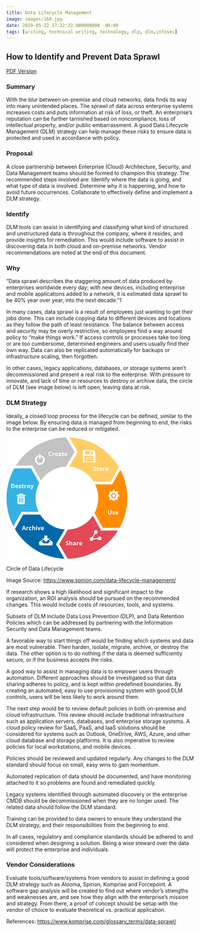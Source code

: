 ```yaml
---
title: Data Lifecycle Management
image: images/169.jpg
date: 2019-05-22 17:22:22.000000000 -06:00
tags: [writing, technical writing, technology, dlp, dlm,infosec]
---
```


## How to Identify and Prevent Data Sprawl

[PDF Version](/content/pdf/Ben_Francom_Data_Lifecycle_Management.pdf)

### Summary
With the blur between on-premise and cloud networks, data finds its way into many unintended places.  The sprawl of data across enterprise systems increases costs and puts information at risk of loss, or theft. An enterprise’s reputation can be further tarnished based on noncompliance, loss of intellectual property, and/or public embarrassment. A good Data Lifecycle Management (DLM) strategy can help manage these risks to ensure data is protected and used in accordance with policy.

### Proposal
A close partnership between Enterprise (Cloud) Architecture, Security, and Data Management teams should be formed to champion this strategy. The recommended steps involved are:
Identify where the data is going, and what type of data is involved.
Determine why it is happening, and how to avoid future occurrences.
Collaborate to effectively define and implement a DLM strategy. 

### Identify
DLM tools can assist in identifying and classifying what kind of structured and unstructured data is throughout the company, where it resides, and provide insights for remediation. This would include software to assist in discovering data in both cloud and on-premise networks. Vendor recommendations are noted at the end of this document.

### Why
“Data sprawl describes the staggering amount of data produced by enterprises worldwide every day; with new devices, including enterprise and mobile applications added to a network, it is estimated data sprawl to be 40% year over year, into the next decade.”1

In many cases, data sprawl is a result of employees just wanting to get their jobs done. This can include copying data to different devices and locations as they follow the path of least resistance.  The balance between access and security may be overly restrictive, so employees find a way around policy to “make things work.” If access controls or processes take too long or are too cumbersome, determined engineers and users usually find their own way.  Data can also be replicated automatically for backups or infrastructure scaling, then forgotten. 

In other cases, legacy applications, databases, or storage systems aren’t decommissioned and present a real risk to the enterprise. With pressure to innovate, and lack of time or resources to destroy or archive data, the circle of DLM (see image below) is left open, leaving data at risk.


### DLM Strategy
Ideally, a closed loop process for the lifecycle can be defined, similar to the image below.  By ensuring data is managed from beginning to end, the risks to the enterprise can be reduced or mitigated.


![](/images/lifecycle-management.png)

Circle of Data Lifecycle

Image Source: https://www.spirion.com/data-lifecycle-management/

If research shows a high likelihood and significant impact to the organization, an ROI analysis should be pursued on the recommended changes. This would include costs of resources, tools, and systems. 

Subsets of DLM include Data Loss Prevention (DLP), and Data Retention Policies which can be addressed by partnering with the Information Security and Data Management teams. 

A favorable way to start things off would be finding which systems and data are most vulnerable. Then harden, isolate, migrate, archive, or destroy the data. The other option is to do nothing if the data is deemed sufficiently secure, or if the business accepts the risks.

A good way to assist in managing data is to empower users through automation. Different approaches should be investigated so that data sharing adheres to policy, and is kept within predefined boundaries. By creating an automated, easy to use provisioning system with good DLM controls, users will be less likely to work around them.

The next step would be to review default policies in both on-premise and cloud infrastructure.  This review should include traditional infrastructure such as application servers, databases, and enterprise storage systems. A cloud policy review for SaaS, PaaS, and IaaS solutions should be considered for systems such as Outlook, OneDrive, AWS, Azure, and other cloud database and storage platforms. It is also imperative to review policies for local workstations, and mobile devices. 

Policies should be reviewed and updated regularly. Any changes to the DLM standard should focus on small, easy wins to gain momentum. 

Automated replication of data should be documented, and have monitoring attached to it so problems are found and remediated quickly.

Legacy systems identified through automated discovery or the enterprise CMDB should be decommissioned when they are no longer used. The related data should follow the DLM standard.

Training can be provided to data owners to ensure they understand the DLM strategy, and their responsibilities from the beginning to end.

In all cases, regulatory and compliance standards should be adhered to and considered when designing a solution.  Being a wise steward over the data will protect the enterprise and individuals. 

### Vendor Considerations
Evaluate tools/software/systems from vendors to assist in defining a good DLM strategy such as Alooma, Spirion, Komprise and Forcepoint.  A software gap analysis will be created to find out where vendor’s strengths and weaknesses are, and see how they align with the enterprise’s mission and strategy.  From there, a proof of concept should be setup with the vendor of choice to evaluate theoretical vs. practical application.


References:
https://www.komprise.com/glossary_terms/data-sprawl/

